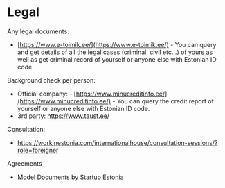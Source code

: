 # Legal

Any legal documents:
- [https://www.e-toimik.ee/](https://www.e-toimik.ee/) - You can query and get details of all the legal cases (criminal, civil etc...) of yours as well as get criminal record of yourself or anyone else with Estonian ID code.

Background check per person:
- Official company: - [https://www.minucreditinfo.ee/](https://www.minucreditinfo.ee/) - You can query the credit report of yourself or anyone else with Estonian ID code.
- 3rd party: https://www.taust.ee/

Consultation:
- https://workinestonia.com/internationalhouse/consultation-sessions/?role=foreigner

Agreements
- [Model Documents by Startup Estonia](https://startupestonia.ee/resources)
